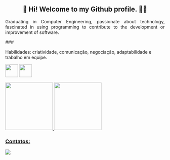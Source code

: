 <h2 align="center"> 👋 Hi! Welcome to my Github profile. 👨‍💻 </h2>
<p align="justify"> Graduating in Computer Engineering, passionate about technology, fascinated in using programming to contribute to the development or improvement of software. </p>
### 

Habilidades: criatividade, comunicação, negociação, adaptabilidade e trabalho em equipe.


<img src="https://cdn.jsdelivr.net/gh/devicons/devicon/icons/flutter/flutter-original.svg" width="40" height="40"/> <img src="https://cdn.jsdelivr.net/gh/devicons/devicon/icons/python/python-original.svg" width="40" height="40"/>

<div>
<a href="https://github.com/pedromacedol">
<img height="150em" src="https://github-readme-stats.vercel.app/api/top-langs/?username=pedromacedol&layout=compact&langs_count=7&theme=dracula"/> <img height="150em" src="https://github-readme-stats.vercel.app/api?username=pedromacedol&show_icons=true&theme=dracula&include_all_commits=true&count_private=true"/>
</div>

### Contatos:


<div>
<a href="https://www.linkedin.com/in/pedromacedol" target="_blank"><img src="https://img.shields.io/badge/-LinkedIn-%230077B5?style=for-the-badge&logo=linkedin&logoColor=white" target="_blank"></a>   
</div>

